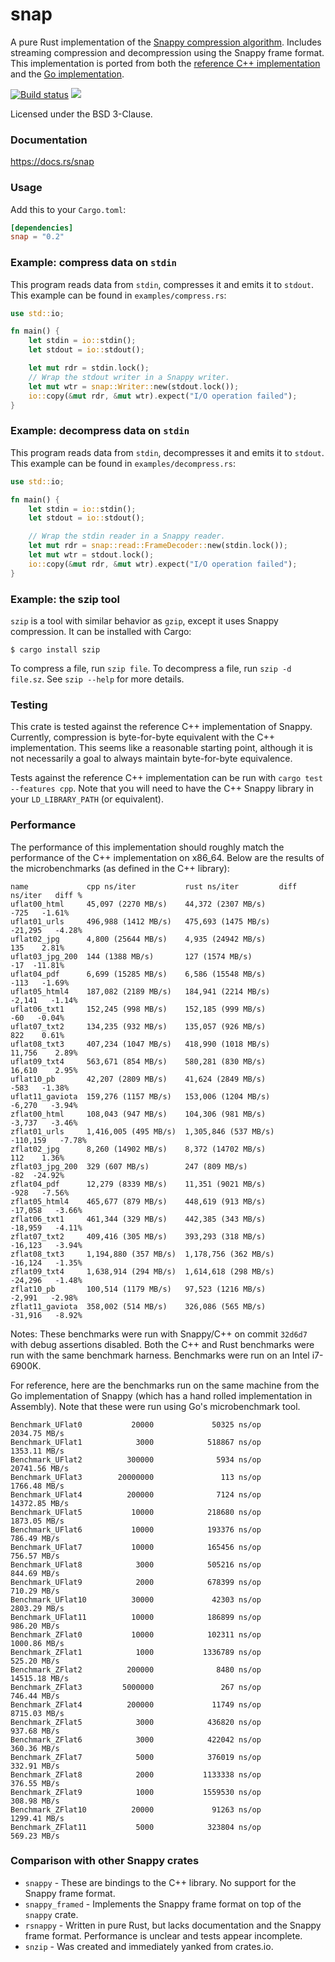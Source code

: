snap
====
A pure Rust implementation of the
[Snappy compression algorithm](http://google.github.io/snappy/).
Includes streaming compression and decompression using the Snappy frame format.
This implementation is ported from both the
[reference C++ implementation](https://github.com/google/snappy)
and the
[Go implementation](https://github.com/golang/snappy).

[![Build status](https://github.com/BurntSushi/rust-snappy/workflows/ci/badge.svg)](https://github.com/BurntSushi/rust-snappy/actions)
[![](http://meritbadge.herokuapp.com/snap)](https://crates.io/crates/snap)

Licensed under the BSD 3-Clause.

### Documentation

https://docs.rs/snap

### Usage

Add this to your `Cargo.toml`:

```toml
[dependencies]
snap = "0.2"
```

### Example: compress data on `stdin`

This program reads data from `stdin`, compresses it and emits it to `stdout`.
This example can be found in `examples/compress.rs`:

```rust
use std::io;

fn main() {
    let stdin = io::stdin();
    let stdout = io::stdout();

    let mut rdr = stdin.lock();
    // Wrap the stdout writer in a Snappy writer.
    let mut wtr = snap::Writer::new(stdout.lock());
    io::copy(&mut rdr, &mut wtr).expect("I/O operation failed");
}
```

### Example: decompress data on `stdin`

This program reads data from `stdin`, decompresses it and emits it to `stdout`.
This example can be found in `examples/decompress.rs`:

```rust
use std::io;

fn main() {
    let stdin = io::stdin();
    let stdout = io::stdout();

    // Wrap the stdin reader in a Snappy reader.
    let mut rdr = snap::read::FrameDecoder::new(stdin.lock());
    let mut wtr = stdout.lock();
    io::copy(&mut rdr, &mut wtr).expect("I/O operation failed");
}
```

### Example: the szip tool

`szip` is a tool with similar behavior as `gzip`, except it uses Snappy
compression. It can be installed with Cargo:

```
$ cargo install szip
```

To compress a file, run `szip file`. To decompress a file, run `szip -d
file.sz`. See `szip --help` for more details.

### Testing

This crate is tested against the reference C++ implementation of Snappy.
Currently, compression is byte-for-byte equivalent with the C++ implementation.
This seems like a reasonable starting point, although it is not necessarily
a goal to always maintain byte-for-byte equivalence.

Tests against the reference C++ implementation can be run with
`cargo test --features cpp`. Note that you will need to have the C++ Snappy
library in your `LD_LIBRARY_PATH` (or equivalent).

### Performance

The performance of this implementation should roughly match the performance of
the C++ implementation on x86_64. Below are the results of the microbenchmarks
(as defined in the C++ library):

```
name             cpp ns/iter           rust ns/iter         diff ns/iter   diff %
uflat00_html     45,097 (2270 MB/s)    44,372 (2307 MB/s)           -725   -1.61%
uflat01_urls     496,988 (1412 MB/s)   475,693 (1475 MB/s)       -21,295   -4.28%
uflat02_jpg      4,800 (25644 MB/s)    4,935 (24942 MB/s)            135    2.81%
uflat03_jpg_200  144 (1388 MB/s)       127 (1574 MB/s)               -17  -11.81%
uflat04_pdf      6,699 (15285 MB/s)    6,586 (15548 MB/s)           -113   -1.69%
uflat05_html4    187,082 (2189 MB/s)   184,941 (2214 MB/s)        -2,141   -1.14%
uflat06_txt1     152,245 (998 MB/s)    152,185 (999 MB/s)            -60   -0.04%
uflat07_txt2     134,235 (932 MB/s)    135,057 (926 MB/s)            822    0.61%
uflat08_txt3     407,234 (1047 MB/s)   418,990 (1018 MB/s)        11,756    2.89%
uflat09_txt4     563,671 (854 MB/s)    580,281 (830 MB/s)         16,610    2.95%
uflat10_pb       42,207 (2809 MB/s)    41,624 (2849 MB/s)           -583   -1.38%
uflat11_gaviota  159,276 (1157 MB/s)   153,006 (1204 MB/s)        -6,270   -3.94%
zflat00_html     108,043 (947 MB/s)    104,306 (981 MB/s)         -3,737   -3.46%
zflat01_urls     1,416,005 (495 MB/s)  1,305,846 (537 MB/s)     -110,159   -7.78%
zflat02_jpg      8,260 (14902 MB/s)    8,372 (14702 MB/s)            112    1.36%
zflat03_jpg_200  329 (607 MB/s)        247 (809 MB/s)                -82  -24.92%
zflat04_pdf      12,279 (8339 MB/s)    11,351 (9021 MB/s)           -928   -7.56%
zflat05_html4    465,677 (879 MB/s)    448,619 (913 MB/s)        -17,058   -3.66%
zflat06_txt1     461,344 (329 MB/s)    442,385 (343 MB/s)        -18,959   -4.11%
zflat07_txt2     409,416 (305 MB/s)    393,293 (318 MB/s)        -16,123   -3.94%
zflat08_txt3     1,194,880 (357 MB/s)  1,178,756 (362 MB/s)      -16,124   -1.35%
zflat09_txt4     1,638,914 (294 MB/s)  1,614,618 (298 MB/s)      -24,296   -1.48%
zflat10_pb       100,514 (1179 MB/s)   97,523 (1216 MB/s)         -2,991   -2.98%
zflat11_gaviota  358,002 (514 MB/s)    326,086 (565 MB/s)        -31,916   -8.92%
```

Notes: These benchmarks were run with Snappy/C++ on commit `32d6d7` with debug
assertions disabled. Both the C++ and Rust benchmarks were run with the same
benchmark harness. Benchmarks were run on an Intel i7-6900K.

For reference, here are the benchmarks run on the same machine from the Go
implementation of Snappy (which has a hand rolled implementation in Assembly).
Note that these were run using Go's microbenchmark tool.

```
Benchmark_UFlat0           20000             50325 ns/op        2034.75 MB/s
Benchmark_UFlat1            3000            518867 ns/op        1353.11 MB/s
Benchmark_UFlat2          300000              5934 ns/op        20741.56 MB/s
Benchmark_UFlat3        20000000               113 ns/op        1766.48 MB/s
Benchmark_UFlat4          200000              7124 ns/op        14372.85 MB/s
Benchmark_UFlat5           10000            218680 ns/op        1873.05 MB/s
Benchmark_UFlat6           10000            193376 ns/op         786.49 MB/s
Benchmark_UFlat7           10000            165456 ns/op         756.57 MB/s
Benchmark_UFlat8            3000            505216 ns/op         844.69 MB/s
Benchmark_UFlat9            2000            678399 ns/op         710.29 MB/s
Benchmark_UFlat10          30000             42303 ns/op        2803.29 MB/s
Benchmark_UFlat11          10000            186899 ns/op         986.20 MB/s
Benchmark_ZFlat0           10000            102311 ns/op        1000.86 MB/s
Benchmark_ZFlat1            1000           1336789 ns/op         525.20 MB/s
Benchmark_ZFlat2          200000              8480 ns/op        14515.18 MB/s
Benchmark_ZFlat3         5000000               267 ns/op         746.44 MB/s
Benchmark_ZFlat4          200000             11749 ns/op        8715.03 MB/s
Benchmark_ZFlat5            3000            436820 ns/op         937.68 MB/s
Benchmark_ZFlat6            3000            422042 ns/op         360.36 MB/s
Benchmark_ZFlat7            5000            376019 ns/op         332.91 MB/s
Benchmark_ZFlat8            2000           1133338 ns/op         376.55 MB/s
Benchmark_ZFlat9            1000           1559530 ns/op         308.98 MB/s
Benchmark_ZFlat10          20000             91263 ns/op        1299.41 MB/s
Benchmark_ZFlat11           5000            323804 ns/op         569.23 MB/s
```

### Comparison with other Snappy crates

* `snappy` - These are bindings to the C++ library. No support for the Snappy
  frame format.
* `snappy_framed` - Implements the Snappy frame format on top of the `snappy`
  crate.
* `rsnappy` - Written in pure Rust, but lacks documentation and the Snappy
  frame format. Performance is unclear and tests appear incomplete.
* `snzip` - Was created and immediately yanked from crates.io.
